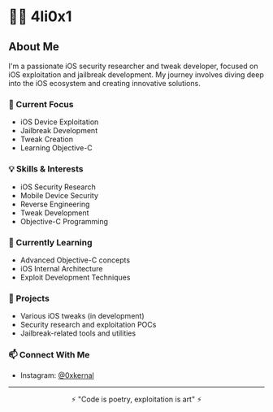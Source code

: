 # 👨‍💻 4li0x1

## About Me
I'm a passionate iOS security researcher and tweak developer, focused on iOS exploitation and jailbreak development. My journey involves diving deep into the iOS ecosystem and creating innovative solutions.

### 🔧 Current Focus
- iOS Device Exploitation
- Jailbreak Development 
- Tweak Creation
- Learning Objective-C

### 💡 Skills & Interests
- iOS Security Research
- Mobile Device Security
- Reverse Engineering
- Tweak Development
- Objective-C Programming

### 🌱 Currently Learning
- Advanced Objective-C concepts
- iOS Internal Architecture
- Exploit Development Techniques

### 📱 Projects
- Various iOS tweaks (in development)
- Security research and exploitation POCs
- Jailbreak-related tools and utilities

### 📫 Connect With Me
- Instagram: [@0xkernal](https://instagram.com/0xkernal)

---

<p align="center">
⚡️ "Code is poetry, exploitation is art" ⚡️
</p>

